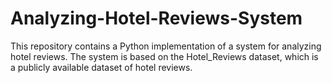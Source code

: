 # Analyzing-Hotel-Reviews-System
This repository contains a Python implementation of a system for analyzing hotel reviews. The system is based on the Hotel_Reviews dataset, which is a publicly available dataset of hotel reviews.
